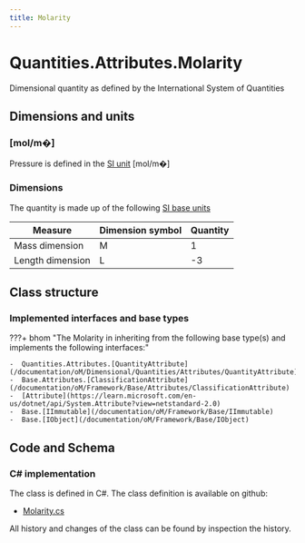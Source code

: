 ```yaml
---
title: Molarity
---
```


# Quantities.Attributes.Molarity

Dimensional quantity as defined by the International System of Quantities

## Dimensions and units

### [mol/m�]

Pressure is defined in the [SI unit](https://bhom.xyz/documentation/BHoM_oM/BHoM-Units-conventions/) [mol/m�]

### Dimensions

The quantity is made up of the following [SI base units](https://en.wikipedia.org/wiki/SI_base_unit)

| Measure        | Dimension symbol | Quantity |
|------------------|--------|----------|
| Mass dimension |  M  |1  |
| Length dimension |  L  |-3  |


## Class structure

### Implemented interfaces and base types

???+ bhom "The Molarity in inheriting from the following base type(s) and implements the following interfaces:"

    -  Quantities.Attributes.[QuantityAttribute](/documentation/oM/Dimensional/Quantities/Attributes/QuantityAttribute)
    -  Base.Attributes.[ClassificationAttribute](/documentation/oM/Framework/Base/Attributes/ClassificationAttribute)
    -  [Attribute](https://learn.microsoft.com/en-us/dotnet/api/System.Attribute?view=netstandard-2.0)
    -  Base.[IImmutable](/documentation/oM/Framework/Base/IImmutable)
    -  Base.[IObject](/documentation/oM/Framework/Base/IObject)




## Code and Schema

### C# implementation

The class is defined in C#. The class definition is available on github:

- [Molarity.cs](https://github.com/BHoM/BHoM/blob/develop/Quantities_oM/Attributes\Molarity.cs)

All history and changes of the class can be found by inspection the history.
